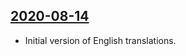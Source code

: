 ## [2020-08-14](https://github.com/faktaoklimatu/graphics/blob/bf758f8b6157256facd2a2f32c5e9527cec89725/Data%20visualization/Emissions/Czechia/GHG%20emissions%20in%20Czechia%20by%20sector/en-emissions-czechia.ai)

- Initial version of English translations.


